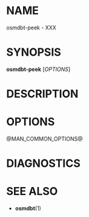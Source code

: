 
# NAME

osmdbt-peek - XXX


# SYNOPSIS

**osmdbt-peek** \[*OPTIONS*\]


# DESCRIPTION


# OPTIONS

@MAN_COMMON_OPTIONS@

# DIAGNOSTICS


# SEE ALSO

* **osmdbt**(1)


